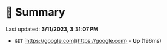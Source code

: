 # 📖 Summary
Last updated: **3/11/2023, 3:31:07 PM**

- `GET` [https://google.com](https://google.com) - **Up** (196ms)
